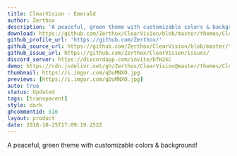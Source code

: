 ```yaml
---
title: ClearVision - Emerald
author: Zerthox
description: 'A peaceful, green theme with customizable colors & background!'
download: https://github.com/Zerthox/ClearVision/blob/master/themes/ClearVision_Emerald.theme.css
github_profile_url: 'https://github.com/Zerthox/'
github_source_url: https://github.com/Zerthox/ClearVision/blob/master/themes/ClearVision_Emerald.theme.css
github_issue_url: https://github.com/Zerthox/ClearVision/issues/
discord_server: https://discordapp.com/invite/bfH2kC
demo: https://cdn.jsdelivr.net/gh/Zerthox/ClearVision@master/themes/ClearVision_Emerald.theme.css
thumbnail: https://i.imgur.com/qDuMNXO.jpg
previews: [https://i.imgur.com/qDuMNXO.jpg]
auto: true
status: Updated
tags: [transparent]
style: dark
ghcommentid: 516
layout: product
date: 2018-10-25T17:09:19.252Z
---
```

A peaceful, green theme with customizable colors & background!